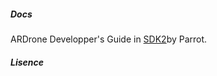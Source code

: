 

##### Docs
ARDrone Developper's Guide in [SDK2](http://developer.parrot.com/products.html)by Parrot.

##### Lisence
